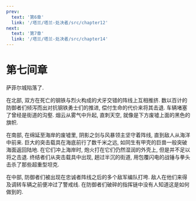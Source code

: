 ```yaml
---
prev:
  text: '第6章'
  link: '/塔兰/塔兰-处决者/src/chapter12'
next:
  text: '第7章'
  link: '/塔兰/塔兰-处决者/src/chapter14'
---
```


# 第七间章

萨菲尔城陷落了.

在北部, 双方在死亡的钢铁与烈火构成的犬牙交错的阵线上互相推挤. 数以百计的防御者们倾泻而出对抗钢铁勇士们的推进, 偿付生命的代价来将其击退. 车辆堵塞了曾经是街道的沟壑. 烟云从雾气中升起, 直刺天空, 就像是下方废墟上面的黑色的旗帜.

在南部, 在绵延至海岸的废墟里, 阴影之剑与风暴领主坚守着阵线, 直到敌人从海洋中前来. 巨大的突击载具在海底前行了数千米之远, 如同生有甲壳的巨兽一般突破海面返回陆地. 在它们冲上海岸时, 炮火打在它们仍然湿润的外壳上, 但是并不足以将之击退. 终结者们从突击载具中出现, 趟过半沉的街道, 用包覆闪电的战锤与拳头击杀了那些超重型坦克.

在中部, 防御者们被出现在忠诚者阵线之后的多个敌军编队打垮. 敌人在他们来得及调转车辆之前便冲过了警戒线. 在防御者们破碎的指挥链中没有人知道这是如何做到的.

